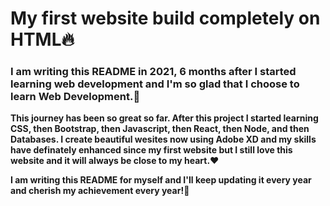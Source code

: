 # My first website build completely on HTML🔥

### I am writing this README in 2021, 6 months after I started learning web development and I'm so glad that I choose to learn Web Development.🙌

**This journey has been so great so far. After this project I started learning CSS, then Bootstrap, then Javascript, then React, then Node, and then Databases. I create beautiful wesites now using Adobe XD and my skills have definately enhanced since my first website but I still love this website and it will always be close to my heart.♥**

**I am writing this README for myself and I'll keep updating it every year and cherish my achievement every year!🚀**
